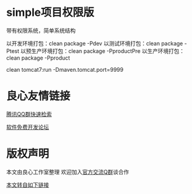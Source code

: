 # simple项目权限版
带有权限系统，简单系统结构

以开发环境打包：clean package -Pdev
以测试环境打包：clean package -Ptest
以预生产环境打包：clean package -PproductPre 
以生产环境打包：clean package -Pproduct 


clean tomcat7:run -Dmaven.tomcat.port=9999


 # 良心友情链接

[腾讯QQ群快速检索](http://u.720life.cn/s/8cf73f7c)

[软件免费开发论坛](http://u.720life.cn/s/bbb01dc0)

# 版权声明 

本文由良心工作室整理 欢迎加入[官方交流Q群](https://u.720life.cn/s/f2316816)谈合作

[本文转自如下链接](http://u.720life.cn/g/2e71d0f0a5c601172267ba20d3a43c6e261639d58884e836bb9b7e717d413f5ede41b89e11939afd70a58accf59b61ea9579d620d737b2b6f081931f6ba7182adea9ca3872113016d60c58ebcd688aae)